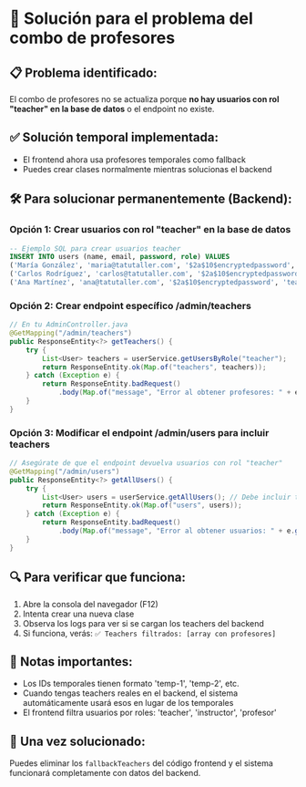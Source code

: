# 🔧 Solución para el problema del combo de profesores

## 📋 Problema identificado:

El combo de profesores no se actualiza porque **no hay usuarios con rol "teacher" en la base de datos** o el endpoint no existe.

## ✅ Solución temporal implementada:

- El frontend ahora usa profesores temporales como fallback
- Puedes crear clases normalmente mientras solucionas el backend

## 🛠️ Para solucionar permanentemente (Backend):

### Opción 1: Crear usuarios con rol "teacher" en la base de datos

```sql
-- Ejemplo SQL para crear usuarios teacher
INSERT INTO users (name, email, password, role) VALUES
('María González', 'maria@tatutaller.com', '$2a$10$encryptedpassword', 'teacher'),
('Carlos Rodríguez', 'carlos@tatutaller.com', '$2a$10$encryptedpassword', 'teacher'),
('Ana Martínez', 'ana@tatutaller.com', '$2a$10$encryptedpassword', 'teacher');
```

### Opción 2: Crear endpoint específico /admin/teachers

```java
// En tu AdminController.java
@GetMapping("/admin/teachers")
public ResponseEntity<?> getTeachers() {
    try {
        List<User> teachers = userService.getUsersByRole("teacher");
        return ResponseEntity.ok(Map.of("teachers", teachers));
    } catch (Exception e) {
        return ResponseEntity.badRequest()
            .body(Map.of("message", "Error al obtener profesores: " + e.getMessage()));
    }
}
```

### Opción 3: Modificar el endpoint /admin/users para incluir teachers

```java
// Asegúrate de que el endpoint devuelva usuarios con rol "teacher"
@GetMapping("/admin/users")
public ResponseEntity<?> getAllUsers() {
    try {
        List<User> users = userService.getAllUsers(); // Debe incluir teachers
        return ResponseEntity.ok(Map.of("users", users));
    } catch (Exception e) {
        return ResponseEntity.badRequest()
            .body(Map.of("message", "Error al obtener usuarios: " + e.getMessage()));
    }
}
```

## 🔍 Para verificar que funciona:

1. Abre la consola del navegador (F12)
2. Intenta crear una nueva clase
3. Observa los logs para ver si se cargan los teachers del backend
4. Si funciona, verás: `✅ Teachers filtrados: [array con profesores]`

## 📝 Notas importantes:

- Los IDs temporales tienen formato 'temp-1', 'temp-2', etc.
- Cuando tengas teachers reales en el backend, el sistema automáticamente usará esos en lugar de los temporales
- El frontend filtra usuarios por roles: 'teacher', 'instructor', 'profesor'

## 🚀 Una vez solucionado:

Puedes eliminar los `fallbackTeachers` del código frontend y el sistema funcionará completamente con datos del backend.
